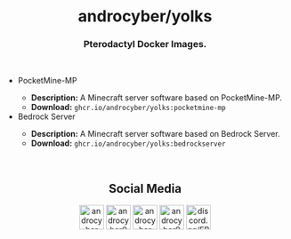 <h1 align="center">androcyber/yolks</h1>
<h3 align="center">Pterodactyl Docker Images.</h3>
<br>
<p align="center">
  <ul>
    <li>PocketMine-MP</li>
    <ul>
      <li><b>Description:</b> A Minecraft server software based on PocketMine-MP.</li>
      <li><b>Download:</b> <code>ghcr.io/androcyber/yolks:pocketmine-mp</code></li>
    </ul>
    <li>Bedrock Server</li>
    <ul>
      <li><b>Description:</b> A Minecraft server software based on Bedrock Server.</li>
      <li><b>Download:</b> <code>ghcr.io/androcyber/yolks:bedrockserver</code></li>
    </ul>
  </ul>
</p>
<br>
<h2 align="center">Social Media</h3>
<p align="center">
<a href="https://www.youtube.com/androcyber" target="_blank"><img alt="androcyber" src="https://i.hizliresim.com/ibuzuks.png" width="44" height="44"></img></a>
<a href="https://www.twitter.com/androcyber0" target="_blank"><img alt="androcyber0" src="https://i.hizliresim.com/r98d0rb.png" width="44" height="44"></img></a>
<a href="https://www.github.com/androcyber" target="_blank"><img alt="androcyber" src="https://i.hizliresim.com/jxp3m16.png" width="44" height="44"></img></a>
<a href="https://www.instagram.com/androcyber0" target="_blank"><img alt="androcyber0" src="https://i.hizliresim.com/8yiox4f.png" width="44" height="44"></img></a>
<a href="https://www.discord.com/invite/EBUS4TYSY2" target="_blank"><img alt="discord.gg/EBUS4TYSY2" src="https://i.hizliresim.com/rcgesvp.png" width="44" height="44"></img></a>
</p>
